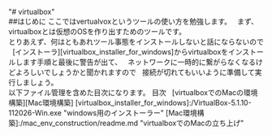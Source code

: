 "# virtualbox"  
##はじめに
ここではvertualvoxというツールの使い方を勉強します。  
まず、virtualboxとは仮想のOSを作り出すためのツールです。  
とりあえず、何はともあれツール事態をインストールしないと話にならないので  
[インストーラ][virtualbox_installer_for_windows]からvirtualboxをインストールします手順と最後に警告が出て、  
ネットワークに一時的に繋がらなくなるけどよろしいでしょうかと聞かれますので  
接続が切れてもいいように準備して実行しましょう。  
以下ファイル管理を含めた目次になります。
目次  
[virtualboxでのMacの環境構築][Mac環境構築]
[virtualbox_installer_for_windows]:/VirtualBox-5.1.10-112026-Win.exe "windows用のインストーラー"
[Mac環境構築]:/mac_env_construction/readme.md  "virtualboxでのMacの立ち上げ"
